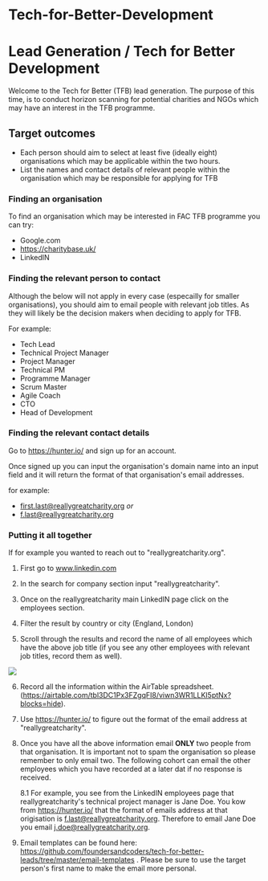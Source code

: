 # Tech-for-Better-Development

# Lead Generation / Tech for Better Development

Welcome to the Tech for Better (TFB) lead generation. The purpose of this time, is to conduct horizon scanning for potential charities and NGOs which may have an interest in the TFB programme.

## Target outcomes

* Each person should aim to select at least five (ideally eight) organisations which may be applicable within the two hours.
* List the names and contact details of relevant people within the organisation which may be responsible for applying for TFB

### Finding an organisation

To find an organisation which may be interested in FAC TFB programme you can try: 

* Google.com
* https://charitybase.uk/
* LinkedIN

### Finding the relevant person to contact

Although the below will not apply in every case (especailly for smaller organisations), you should aim to email people with relevant job titles. As they will likely be the decision makers when deciding to apply for TFB. 

For example: 

* Tech Lead
* Technical Project Manager
* Project Manager
* Technical PM
* Programme Manager
* Scrum Master
* Agile Coach
* CTO
* Head of Development


### Finding the relevant contact details

Go to https://hunter.io/ and sign up for an account. 

Once signed up you can input the organisation's domain name into an input field and it will return the format of that organisation's email addresses. 

for example: 

* first.last@reallygreatcharity.org
*or*
* f.last@reallygreatcharity.org


### Putting it all together


If for example you wanted to reach out to "reallygreatcharity.org". 

1. First go to www.linkedin.com

2. In the search for company section input "reallygreatcharity".

3. Once on the reallygreatcharity main LinkedIN page click on the employees section.

4. Filter the result by country or city (England, London)

5. Scroll through the results and record the name of all employees which have the above job title (if you see any other employees with relevant job titles, record them as well). 

![](https://i.imgur.com/YhU6CRb.jpg)

6. Record all the information within the AirTable spreadsheet. (https://airtable.com/tbl3DC1Px3FZgqFI8/viwn3WR1LLKI5ptNx?blocks=hide).

7. Use https://hunter.io/ to figure out the format of the email address at "reallygreatcharity".

8. Once you have all the above information email **ONLY** two people from that organisation. It is important not to spam the organisation so please remember to only email two. The following cohort can email the other employees which you have recorded at a later dat if no response is received.

    8.1 For example, you see from the LinkedIN employees page that reallygreatcharity's technical project manager is Jane Doe. You kow from https://hunter.io/ that the format of emails address at that origisation is f.last@reallygreatcharity.org. Therefore to email Jane Doe you email j.doe@reallygreatcharity.org.

9. Email templates can be found here: https://github.com/foundersandcoders/tech-for-better-leads/tree/master/email-templates . Please be sure to use the target person's first name to make the email more personal. 
